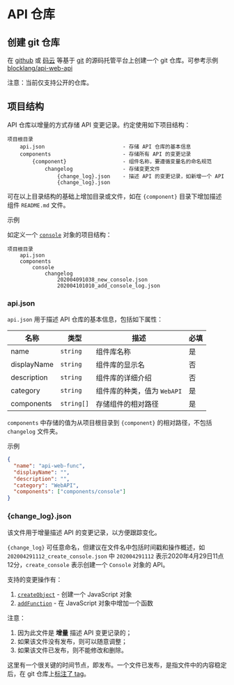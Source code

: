 # API 仓库

## 创建 git 仓库

在 [github](https://github.com) 或 [码云](https://gitee.com) 等基于 [git](https://git-scm.com/) 的源码托管平台上创建一个 git 仓库。可参考示例 [blocklang/api-web-api](https://github.com/blocklang/api-web-api)

注意：当前仅支持公开的仓库。

## 项目结构

API 仓库以增量的方式存储 API 变更记录。约定使用如下项目结构：

```text
项目根目录
    api.json                         - 存储 API 仓库的基本信息
    components                       - 存储所有 API 的变更记录
        {component}                  - 组件名称，要遵循变量名的命名规范
            changelog                - 存储变更文件
                {change_log}.json    - 描述 API 的变更记录，如新增一个 API
                {change_log}.json
```

可在以上目录结构的基础上增加目录或文件，如在 `{component}` 目录下增加描述组件 `README.md` 文件。

示例

如定义一个 [`console`](https://developer.mozilla.org/en-US/docs/Web/API/Console) 对象的项目结构：

```text
项目根目录
    api.json
    components
        console
            changelog
                202004091038_new_console.json
                202004101010_add_console_log.json
```

### api.json

`api.json` 用于描述 API 仓库的基本信息，包括如下属性：

| 名称        | 类型       | 描述                        | 必填 |
| ----------- | ---------- | --------------------------- | ---- |
| name        | `string`   | 组件库名称                  | 是   |
| displayName | `string`   | 组件库的显示名              | 否   |
| description | `string`   | 组件库的详细介绍            | 否   |
| category    | `string`   | 组件库的种类，值为 `WebAPI` | 是   |
| components  | `string[]` | 存储组件的相对路径          | 是   |

`components` 中存储的值为从项目根目录到 `{component}` 的相对路径，不包括 `changelog` 文件夹。

示例

```json
{
  "name": "api-web-func",
  "displayName": "",
  "description": "",
  "category": "WebAPI",
  "components": ["components/console"]
}
```

### {change_log}.json

该文件用于增量描述 API 的变更记录，以方便跟踪变化。

`{change_log}` 可任意命名，但建议在文件名中包括时间戳和操作概述，如 `202004291112_create_console.json` 中 `202004291112` 表示2020年4月29日11点12分，`create_console` 表示创建一个 `Console` 对象的 API。

支持的变更操作有：

1. [`createObject`](./create_object.md) - 创建一个 JavaScript 对象
2. [`addFunction`](./add_function.md) - 在 JavaScript 对象中增加一个函数

注意：

1. 因为此文件是 **增量** 描述 API 变更记录的；
2. 如果该文件没有发布，则可以随意调整；
3. 如果该文件已发布，则不能修改和删除。

这里有一个很关键的时间节点，即发布。一个文件已发布，是指文件中的内容稳定后，在 git 仓库上[标注了 tag](https://git-scm.com/docs/git-tag)。
